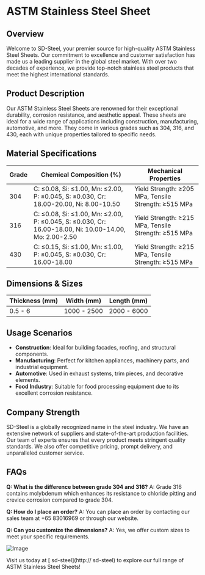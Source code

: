 # ASTM Stainless Steel Sheet

## Overview
Welcome to SD-Steel, your premier source for high-quality ASTM Stainless Steel Sheets. Our commitment to excellence and customer satisfaction has made us a leading supplier in the global steel market. With over two decades of experience, we provide top-notch stainless steel products that meet the highest international standards.

## Product Description
Our ASTM Stainless Steel Sheets are renowned for their exceptional durability, corrosion resistance, and aesthetic appeal. These sheets are ideal for a wide range of applications including construction, manufacturing, automotive, and more. They come in various grades such as 304, 316, and 430, each with unique properties tailored to specific needs.

## Material Specifications
| Grade | Chemical Composition (%) | Mechanical Properties |
|-------|--------------------------|------------------------|
| 304   | C: ≤0.08, Si: ≤1.00, Mn: ≤2.00, P: ≤0.045, S: ≤0.030, Cr: 18.00-20.00, Ni: 8.00-10.50 | Yield Strength: ≥205 MPa, Tensile Strength: ≥515 MPa |
| 316    | C: ≤0.08, Si: ≤1.00, Mn: ≤2.00, P: ≤0.045, S: ≤0.030, Cr: 16.00-18.00, Ni: 10.00-14.00, Mo: 2.00-2.50 | Yield Strength: ≥215 MPa, Tensile Strength: ≥515 MPa |
| 430    | C: ≤0.15, Si: ≤1.00, Mn: ≤1.00, P: ≤0.045, S: ≤0.030, Cr: 16.00-18.00 | Yield Strength: ≥215 MPa, Tensile Strength: ≥515 MPa |

## Dimensions & Sizes
| Thickness (mm) | Width (mm) | Length (mm) |
|----------------|------------|-------------|
| 0.5 - 6        | 1000 - 2500| 2000 - 6000 |

## Usage Scenarios
- **Construction**: Ideal for building facades, roofing, and structural components.
- **Manufacturing**: Perfect for kitchen appliances, machinery parts, and industrial equipment.
- **Automotive**: Used in exhaust systems, trim pieces, and decorative elements.
- **Food Industry**: Suitable for food processing equipment due to its excellent corrosion resistance.

## Company Strength
SD-Steel is a globally recognized name in the steel industry. We have an extensive network of suppliers and state-of-the-art production facilities. Our team of experts ensures that every product meets stringent quality standards. We also offer competitive pricing, prompt delivery, and unparalleled customer service.

## FAQs
**Q: What is the difference between grade 304 and 316?**
A: Grade 316 contains molybdenum which enhances its resistance to chloride pitting and crevice corrosion compared to grade 304.

**Q: How do I place an order?**
A: You can place an order by contacting our sales team at +65 83016969 or through our website.

**Q: Can you customize the dimensions?**
A: Yes, we offer custom sizes to meet your specific requirements.

![Image](https://github.com/user-attachments/assets/2567258e-e124-4816-932d-1809bd27ef0b)

Visit us today at [ sd-steel](http:// sd-steel) to explore our full range of ASTM Stainless Steel Sheets!